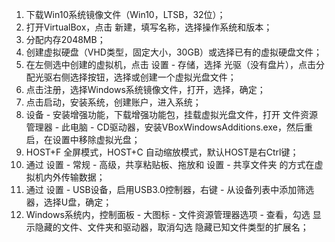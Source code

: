 1. 下载Win10系统镜像文件（Win10，LTSB，32位）；
2. 打开VirtualBox，点击 新建，填写名称，选择操作系统和版本；
3. 分配内存2048MB；
4. 创建虚拟硬盘（VHD类型，固定大小，30GB）或选择已有的虚拟硬盘文件；
5. 在左侧选中创建的虚拟机，点击 设置 - 存储，选择 光驱（没有盘片），点击分配光驱右侧选择按钮，选择或创建一个虚拟光盘文件；
6. 点击注册，选择Windows系统镜像文件，打开，选择，确定；
7. 点击启动，安装系统，创建账户，进入系统；
8. 设备 - 安装增强功能，下载增强功能包，挂载虚拟光盘文件，打开 文件资源管理器 - 此电脑 - CD驱动器，安装VBoxWindowsAdditions.exe，然后重启，在设置中移除虚拟光盘；
9. HOST+F 全屏模式，HOST+C 自动缩放模式，默认HOST是右Ctrl键；
10. 通过 设置 - 常规 - 高级，共享粘贴板、拖放和 设置 - 共享文件夹 的方式在虚拟机内外传输数据；
11. 通过 设置 - USB设备，启用USB3.0控制器，右键 - 从设备列表中添加筛选器，选择U盘，确定；
12. Windows系统内，控制面板 - 大图标 - 文件资源管理器选项 - 查看，勾选 显示隐藏的文件、文件夹和驱动器，取消勾选 隐藏已知文件类型的扩展名；

